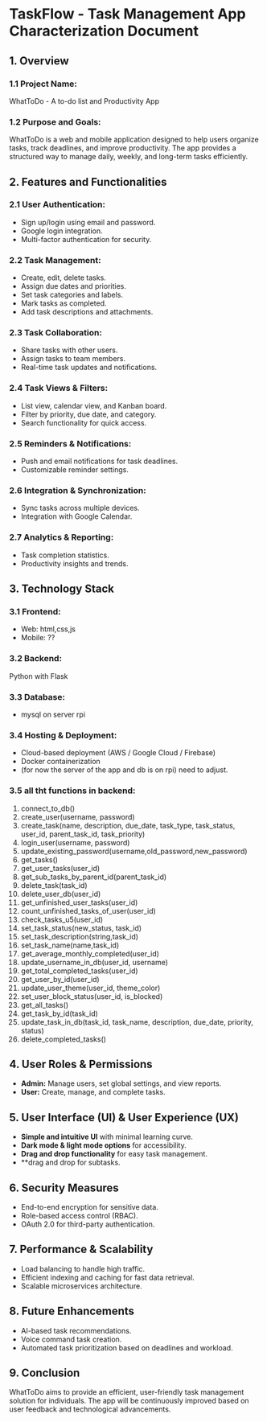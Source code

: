 # **TaskFlow - Task Management App Characterization Document**

## **1. Overview**
### **1.1 Project Name:**  
WhatToDo - A to-do list and Productivity App

### **1.2 Purpose and Goals:**  
WhatToDo is a web and mobile application designed to help users organize tasks, track deadlines, and improve productivity. The app provides a structured way to manage daily, weekly, and long-term tasks efficiently.

## **2. Features and Functionalities**

### **2.1 User Authentication:**
- Sign up/login using email and password.
- Google login integration.
- Multi-factor authentication for security.

### **2.2 Task Management:**
- Create, edit, delete tasks.
- Assign due dates and priorities.
- Set task categories and labels.
- Mark tasks as completed.
- Add task descriptions and attachments.

### **2.3 Task Collaboration:**
- Share tasks with other users.
- Assign tasks to team members.
- Real-time task updates and notifications.

### **2.4 Task Views & Filters:**
- List view, calendar view, and Kanban board.
- Filter by priority, due date, and category.
- Search functionality for quick access.

### **2.5 Reminders & Notifications:**
- Push and email notifications for task deadlines.
- Customizable reminder settings.

### **2.6 Integration & Synchronization:**
- Sync tasks across multiple devices.
- Integration with Google Calendar.

### **2.7 Analytics & Reporting:**
- Task completion statistics.
- Productivity insights and trends.

## **3. Technology Stack**

### **3.1 Frontend:**
- Web: html,css,js
- Mobile: ??

### **3.2 Backend:**
Python with Flask

### **3.3 Database:**
- mysql on server rpi

### **3.4 Hosting & Deployment:**
- Cloud-based deployment (AWS / Google Cloud / Firebase)
- Docker containerization
- (for now the server of the app and db is on rpi) need to adjust.
### **3.5 all tht functions in backend:**
1. connect_to_db()
2. create_user(username, password)
3. create_task(name, description, due_date, task_type, task_status, user_id, parent_task_id, task_priority)
4. login_user(username, password)
5. update_existing_password(username,old_password,new_password)
6. get_tasks()
7. get_user_tasks(user_id)
8. get_sub_tasks_by_parent_id(parent_task_id)
9. delete_task(task_id)
10. delete_user_db(user_id)
11. get_unfinished_user_tasks(user_id)
12. count_unfinished_tasks_of_user(user_id)
13. check_tasks_u5(user_id)
14. set_task_status(new_status, task_id)
15. set_task_description(string,task_id)
16. set_task_name(name,task_id)
17. get_average_monthly_completed(user_id)
18. update_username_in_db(user_id, username)
19. get_total_completed_tasks(user_id)
20. get_user_by_id(user_id)
21. update_user_theme(user_id, theme_color)
22. set_user_block_status(user_id, is_blocked)
23. get_all_tasks()
24. get_task_by_id(task_id)
25. update_task_in_db(task_id, task_name, description, due_date, priority, status)
26. delete_completed_tasks() 
## **4. User Roles & Permissions**
- **Admin:** Manage users, set global settings, and view reports.
- **User:** Create, manage, and complete tasks.

## **5. User Interface (UI) & User Experience (UX)**
- **Simple and intuitive UI** with minimal learning curve.
- **Dark mode & light mode options** for accessibility.
- **Drag and drop functionality** for easy task management.
- **drag and drop for subtasks. 

## **6. Security Measures**
- End-to-end encryption for sensitive data.
- Role-based access control (RBAC).
- OAuth 2.0 for third-party authentication.

## **7. Performance & Scalability**
- Load balancing to handle high traffic.
- Efficient indexing and caching for fast data retrieval.
- Scalable microservices architecture.

## **8. Future Enhancements**
- AI-based task recommendations.
- Voice command task creation.
- Automated task prioritization based on deadlines and workload.

## **9. Conclusion**
WhatToDo aims to provide an efficient, user-friendly task management solution for individuals. The app will be continuously improved based on user feedback and technological advancements.

